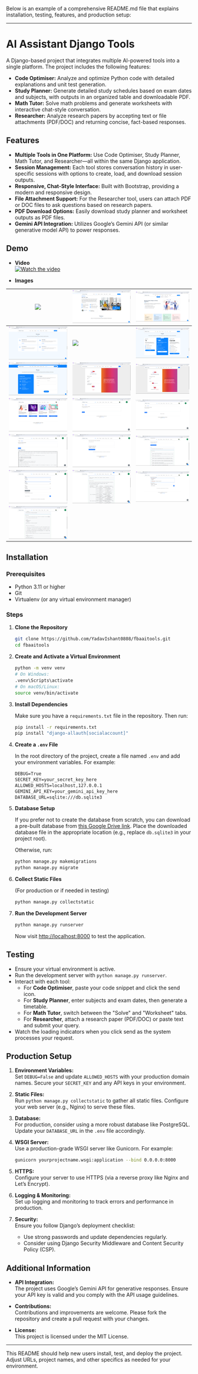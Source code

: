 Below is an example of a comprehensive README.md file that explains installation, testing, features, and production setup:

---

# AI Assistant Django Tools

A Django-based project that integrates multiple AI-powered tools into a single platform. The project includes the following features:

- **Code Optimiser:** Analyze and optimize Python code with detailed explanations and unit test generation.
- **Study Planner:** Generate detailed study schedules based on exam dates and subjects, with outputs in an organized table and downloadable PDF.
- **Math Tutor:** Solve math problems and generate worksheets with interactive chat-style conversation.
- **Researcher:** Analyze research papers by accepting text or file attachments (PDF/DOC) and returning concise, fact-based responses.

## Features

- **Multiple Tools in One Platform:** Use Code Optimiser, Study Planner, Math Tutor, and Researcher—all within the same Django application.
- **Session Management:** Each tool stores conversation history in user-specific sessions with options to create, load, and download session outputs.
- **Responsive, Chat-Style Interface:** Built with Bootstrap, providing a modern and responsive design.
- **File Attachment Support:** For the Researcher tool, users can attach PDF or DOC files to ask questions based on research papers.
- **PDF Download Options:** Easily download study planner and worksheet outputs as PDF files.
- **Gemini API Integration:** Utilizes Google’s Gemini API (or similar generative model API) to power responses.

## Demo 

- **Video**  
[![Watch the video](https://img.youtube.com/vi/bXgr1dg1nJU/maxresdefault.jpg)](https://www.youtube.com/watch?v=bXgr1dg1nJU)

- **Images**  

| ![](DemoScreenShot/image1.png) | ![](DemoScreenShot/image2.png) | ![](DemoScreenShot/image3.png) |
|---|---|---|
| ![](DemoScreenShot/image4.png) | ![](DemoScreenShot/image5.png) | ![](DemoScreenShot/image6.png) |
| ![](DemoScreenShot/image7.png) | ![](DemoScreenShot/image8.png) | ![](DemoScreenShot/image9.png) |
| ![](DemoScreenShot/image10.png) | ![](DemoScreenShot/image11.png) | ![](DemoScreenShot/image12.png) |
| ![](DemoScreenShot/image13.png) | ![](DemoScreenShot/image14.png) | ![](DemoScreenShot/image15.png) |
| ![](DemoScreenShot/image16.png) | ![](DemoScreenShot/image17.png) | ![](DemoScreenShot/image18.png) |
| ![](DemoScreenShot/image19.png) |  |  |


## Installation

### Prerequisites

- Python 3.11 or higher
- Git
- Virtualenv (or any virtual environment manager)

### Steps

1. **Clone the Repository**

   ```bash
   git clone https://github.com/YadavIshant0808/fbaaitools.git
   cd fbaaitools
   ```

2. **Create and Activate a Virtual Environment**

   ```bash
   python -m venv venv
   # On Windows:
   .venv\Scripts\activate
   # On macOS/Linux:
   source venv/bin/activate
   ```

3. **Install Dependencies**

   Make sure you have a `requirements.txt` file in the repository. Then run:

   ```bash
   pip install -r requirements.txt
   pip install "django-allauth[socialaccount]"
   ```


4. **Create a `.env` File**

   In the root directory of the project, create a file named `.env` and add your environment variables. For example:

   ```env
   DEBUG=True
   SECRET_KEY=your_secret_key_here
   ALLOWED_HOSTS=localhost,127.0.0.1
   GEMINI_API_KEY=your_gemini_api_key_here
   DATABASE_URL=sqlite:///db.sqlite3
   ```

5. **Database Setup**

   If you prefer not to create the database from scratch, you can download a pre-built database from [this Google Drive link](https://drive.google.com/drive/folders/1zWyf49yBiguVZtE3WrJ6xcujtMpbZ7pD?usp=sharing). Place the downloaded database file in the appropriate location (e.g., replace `db.sqlite3` in your project root).

   Otherwise, run:

   ```bash
   python manage.py makemigrations
   python manage.py migrate
   ```

6. **Collect Static Files**

   (For production or if needed in testing)

   ```bash
   python manage.py collectstatic
   ```

7. **Run the Development Server**

   ```bash
   python manage.py runserver
   ```

   Now visit [http://localhost:8000](http://localhost:8000) to test the application.

## Testing

- Ensure your virtual environment is active.
- Run the development server with `python manage.py runserver`.
- Interact with each tool:
  - For **Code Optimiser**, paste your code snippet and click the send icon.
  - For **Study Planner**, enter subjects and exam dates, then generate a timetable.
  - For **Math Tutor**, switch between the "Solve" and "Worksheet" tabs.
  - For **Researcher**, attach a research paper (PDF/DOC) or paste text and submit your query.
- Watch the loading indicators when you click send as the system processes your request.

## Production Setup

1. **Environment Variables:**  
   Set `DEBUG=False` and update `ALLOWED_HOSTS` with your production domain names. Secure your `SECRET_KEY` and any API keys in your environment.

2. **Static Files:**  
   Run `python manage.py collectstatic` to gather all static files. Configure your web server (e.g., Nginx) to serve these files.

3. **Database:**  
   For production, consider using a more robust database like PostgreSQL. Update your `DATABASE_URL` in the `.env` file accordingly.

4. **WSGI Server:**  
   Use a production-grade WSGI server like Gunicorn. For example:

   ```bash
   gunicorn yourprojectname.wsgi:application --bind 0.0.0.0:8000
   ```

5. **HTTPS:**  
   Configure your server to use HTTPS (via a reverse proxy like Nginx and Let’s Encrypt).

6. **Logging & Monitoring:**  
   Set up logging and monitoring to track errors and performance in production.

7. **Security:**  
   Ensure you follow Django’s deployment checklist:
   - Use strong passwords and update dependencies regularly.
   - Consider using Django Security Middleware and Content Security Policy (CSP).

## Additional Information

- **API Integration:**  
  The project uses Google’s Gemini API for generative responses. Ensure your API key is valid and you comply with the API usage guidelines.

- **Contributions:**  
  Contributions and improvements are welcome. Please fork the repository and create a pull request with your changes.

- **License:**  
  This project is licensed under the MIT License.

---

This README should help new users install, test, and deploy the project. Adjust URLs, project names, and other specifics as needed for your environment.